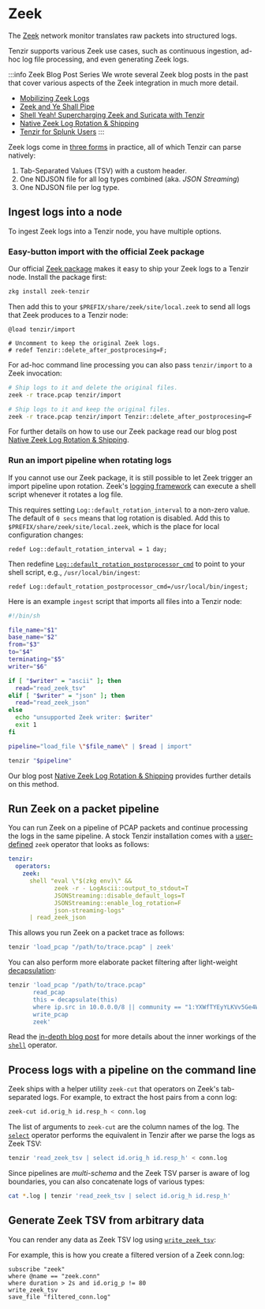 # Zeek

The [Zeek](https://zeek.org) network monitor translates raw packets into
structured logs.

Tenzir supports various Zeek use cases, such as continuous ingestion, ad-hoc log
file processing, and even generating Zeek logs.

:::info Zeek Blog Post Series
We wrote several Zeek blog posts in the past that cover various aspects of the
Zeek integration in much more detail.
- [Mobilizing Zeek Logs](/blog/mobilizing-zeek-logs)
- [Zeek and Ye Shall Pipe](/blog/zeek-and-ye-shall-pipe)
- [Shell Yeah! Supercharging Zeek and Suricata with Tenzir](/blog/shell-yeah-supercharging-zeek-and-suricata-with-tenzir)
- [Native Zeek Log Rotation & Shipping](/blog/native-zeek-log-rotation-and-shipping)
- [Tenzir for Splunk Users](/blog/tenzir-for-splunk-users)
:::

Zeek logs come in [three forms](/blog/mobilizing-zeek-logs) in practice, all of
which Tenzir can parse natively:

1. Tab-Separated Values (TSV) with a custom header.
2. One NDJSON file for all log types combined (aka. *JSON Streaming*)
3. One NDJSON file per log type.

## Ingest logs into a node

To ingest Zeek logs into a Tenzir node, you have multiple options.

### Easy-button import with the official Zeek package

Our official [Zeek package](https://github.com/tenzir/zeek-tenzir) makes it easy
to ship your Zeek logs to a Tenzir node. Install the package first:

```bash
zkg install zeek-tenzir
```

Then add this to your `$PREFIX/share/zeek/site/local.zeek` to send all logs that
Zeek produces to a Tenzir node:

```zeek
@load tenzir/import

# Uncomment to keep the original Zeek logs.
# redef Tenzir::delete_after_postprocesing=F;
```

For ad-hoc command line processing you can also pass `tenzir/import` to a Zeek
invocation:

```bash
# Ship logs to it and delete the original files.
zeek -r trace.pcap tenzir/import

# Ship logs to it and keep the original files.
zeek -r trace.pcap tenzir/import Tenzir::delete_after_postprocesing=F
```

For further details on how to use our Zeek package read our blog post [Native
Zeek Log Rotation & Shipping](/blog/native-zeek-log-rotation-and-shipping).

### Run an import pipeline when rotating logs

If you cannot use our Zeek package, it is still possible to let Zeek trigger an
import pipeline upon rotation. Zeek's [logging
framework](https://docs.zeek.org/en/master/frameworks/logging.html) can execute
a shell script whenever it rotates a log file.

This requires setting `Log::default_rotation_interval` to a non-zero value. The
default of `0 secs` means that log rotation is disabled. Add this to
`$PREFIX/share/zeek/site/local.zeek`, which is the place for local configuration
changes:

```
redef Log::default_rotation_interval = 1 day;
```

Then redefine
[`Log::default_rotation_postprocessor_cmd`](https://docs.zeek.org/en/master/scripts/base/frameworks/logging/main.zeek.html#id-Log::default_rotation_postprocessor_cmd)
to point to your shell script, e.g., `/usr/local/bin/ingest`:

```
redef Log::default_rotation_postprocessor_cmd=/usr/local/bin/ingest;
```

Here is an example `ingest` script that imports all files into a Tenzir node:

```bash title="ingest"
#!/bin/sh

file_name="$1"
base_name="$2"
from="$3"
to="$4"
terminating="$5"
writer="$6"

if [ "$writer" = "ascii" ]; then
  read="read_zeek_tsv"
elif [ "$writer" = "json" ]; then
  read="read_zeek_json"
else
  echo "unsupported Zeek writer: $writer"
  exit 1
fi

pipeline="load_file \"$file_name\" | $read | import"

tenzir "$pipeline"
```

Our blog post [Native Zeek Log Rotation &
Shipping](/blog/native-zeek-log-rotation-and-shipping) provides further details
on this method.

## Run Zeek on a packet pipeline

You can run Zeek on a pipeline of PCAP packets and continue processing the logs
in the same pipeline. A stock Tenzir installation comes with a
[user-defined](../language/user-defined-operators.md) `zeek` operator that looks
as follows:

```yaml title=tenzir.yaml
tenzir:
  operators:
    zeek:
      shell "eval \"$(zkg env)\" &&
             zeek -r - LogAscii::output_to_stdout=T
             JSONStreaming::disable_default_logs=T
             JSONStreaming::enable_log_rotation=F
             json-streaming-logs"
      | read_zeek_json
```

This allows you run Zeek on a packet trace as follows:

```bash
tenzir 'load_pcap "/path/to/trace.pcap" | zeek'
```

You can also perform more elaborate packet filtering after light-weight
[decapsulation](../tql2/functions/decapsulate.md):

```bash
tenzir 'load_pcap "/path/to/trace.pcap"
       read_pcap
       this = decapsulate(this)
       where ip.src in 10.0.0.0/8 || community == "1:YXWfTYEyYLKVv5Ge4WqijUnKTrM="
       write_pcap
       zeek'
```

Read the [in-depth blog
post](/blog/shell-yeah-supercharging-zeek-and-suricata-with-tenzir) for more
details about the inner workings of the [`shell`](../tql2/operators/shell.md)
operator.

## Process logs with a pipeline on the command line

Zeek ships with a helper utility `zeek-cut` that operators on Zeek's
tab-separated logs. For example, to extract the host pairs from a conn log:

```bash
zeek-cut id.orig_h id.resp_h < conn.log
```

The list of arguments to `zeek-cut` are the column names of the log. The
[`select`](../tql2/operators/select.md) operator performs the equivalent in
Tenzir after we parse the logs as Zeek TSV:

```bash
tenzir 'read_zeek_tsv | select id.orig_h id.resp_h' < conn.log
```

Since pipelines are *multi-schema* and the Zeek TSV parser is aware of log
boundaries, you can also concatenate logs of various types:

```bash
cat *.log | tenzir 'read_zeek_tsv | select id.orig_h id.resp_h'
```

## Generate Zeek TSV from arbitrary data

You can render any data as Zeek TSV log using
[`write_zeek_tsv`](../tql2/operators/write_zeek_tsv.md):

For example, this is how you create a filtered version of a Zeek conn.log:

```tql
subscribe "zeek"
where @name == "zeek.conn"
where duration > 2s and id.orig_p != 80
write_zeek_tsv
save_file "filtered_conn.log"
```
